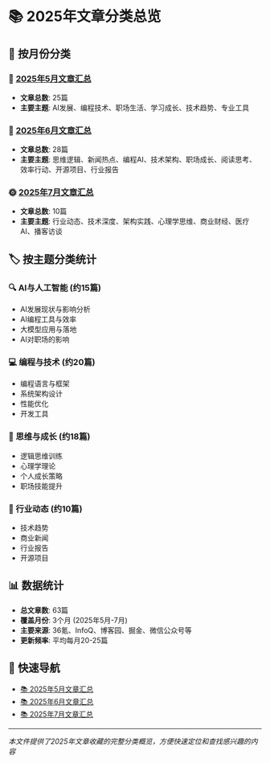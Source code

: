 # 📚 2025年文章分类总览

## 📅 按月份分类

### 🌸 [2025年5月文章汇总](2025年5月文章汇总.md)
- **文章总数**: 25篇
- **主要主题**: AI发展、编程技术、职场生活、学习成长、技术趋势、专业工具

### 🌿 [2025年6月文章汇总](2025年6月文章汇总.md)
- **文章总数**: 28篇
- **主要主题**: 思维逻辑、新闻热点、编程AI、技术架构、职场成长、阅读思考、效率行动、开源项目、行业报告

### 🌞 [2025年7月文章汇总](2025年7月文章汇总.md)
- **文章总数**: 10篇
- **主要主题**: 行业动态、技术深度、架构实践、心理学思维、商业财经、医疗AI、播客访谈

## 🏷️ 按主题分类统计

### 🔍 AI与人工智能 (约15篇)
- AI发展现状与影响分析
- AI编程工具与效率
- 大模型应用与落地
- AI对职场的影响

### 💻 编程与技术 (约20篇)
- 编程语言与框架
- 系统架构设计
- 性能优化
- 开发工具

### 🧠 思维与成长 (约18篇)
- 逻辑思维训练
- 心理学理论
- 个人成长策略
- 职场技能提升

### 📰 行业动态 (约10篇)
- 技术趋势
- 商业新闻
- 行业报告
- 开源项目

## 📊 数据统计

- **总文章数**: 63篇
- **覆盖月份**: 3个月 (2025年5月-7月)
- **主要来源**: 36氪、InfoQ、博客园、掘金、微信公众号等
- **更新频率**: 平均每月20-25篇

## 🔗 快速导航

- [📚 2025年5月文章汇总](2025年5月文章汇总.md)
- [📚 2025年6月文章汇总](2025年6月文章汇总.md)  
- [📚 2025年7月文章汇总](2025年7月文章汇总.md)

---
*本文件提供了2025年文章收藏的完整分类概览，方便快速定位和查找感兴趣的内容*
